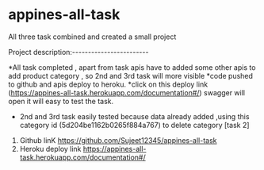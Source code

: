 # appines-all-task
All three task combined and created a small project

Project description:------------------------
  
 *All task completed , apart from task apis have to added some other apis to add product category , so 2nd and 3rd task will    more visible
 *code pushed to github and apis deploy to heroku.
 *click on this deploy link (https://appines-all-task.herokuapp.com/documentation#/) swagger will open it will easy to test the task.
 * 2nd and 3rd task easily tested because data already added ,using this category id (5d204be1162b0265f884a767) to delete category [task 2]
1. Github linK
   https://github.com/Sujeet12345/appines-all-task
2. Heroku deploy link 
   https://appines-all-task.herokuapp.com/documentation#/

